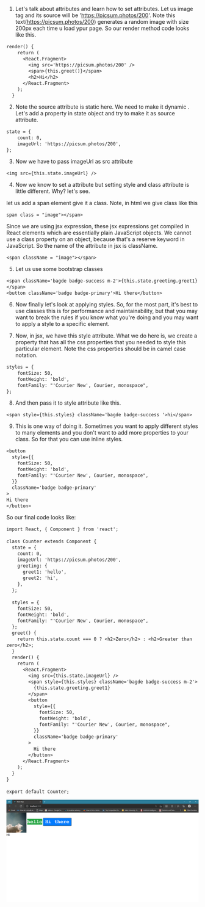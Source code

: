 1. Let's talk about attributes and learn how to set attributes. Let us image tag and its source will be 'https://picsum.photos/200'. Note this text(https://picsum.photos/200) generates a random image with size 200px each time u load ypur page. So our render method code looks like this.

```
render() {
    return (
      <React.Fragment>
        <img src='https://picsum.photos/200' />
        <span>{this.greet()}</span>
        <h2>Hi</h2>
      </React.Fragment>
    );
  }
```

2. Note the source attribute is static here. We need to make it dynamic . Let's add a property in state object and try to make it as source attribute.

```
state = {
    count: 0,
    imageUrl: 'https://picsum.photos/200',
};
```

3. Now we have to pass imageUrl as src attribute

```
<img src={this.state.imageUrl} />
```

4. Now we know to set a attribute but setting style and class attribute is little different. Why? let's see.

let us add a span element give it a class. Note, in html we give class like this

```
span class = "image"></span>
```

Since we are using jsx expression, these jsx expressions get compiled in React elements which are essentially plain JavaScript objects. We cannot use a class property on an object, because that's a reserve keyword in JavaScript. So the name of the attribute in jsx is className.

```
<span className = "image"></span>
```

5. Let us use some bootstrap classes

```
<span className='bagde badge-success m-2'>{this.state.greeting.greet1}</span>
<button className='badge badge-primary'>Hi there</button>
```

6. Now finally let's look at applying styles. So, for the most part, it's best to use classes this is for performance and maintainability, but
   that you may want to break the rules if you know what you're doing and you may want to apply a style to a specific element.

7. Now, in jsx, we have this style attribute. What we do here is, we create a property that has all the css properties that you needed to style this particular element. Note the css properties should be in camel case notation.

```
styles = {
    fontSize: 50,
    fontWeight: 'bold',
    fontFamily: "'Courier New', Courier, monospace",
};
```

8. And then pass it to style attribute like this.

```
<span style={this.styles} className='bagde badge-success '>hi</span>
```

9. This is one way of doing it. Sometimes you want to apply different styles to many elements and you don't want to add more properties to your class. So for that you can use inline styles.

```
<button
  style={{
    fontSize: 50,
    fontWeight: 'bold',
    fontFamily: "'Courier New', Courier, monospace",
  }}
  className='badge badge-primary'
>
Hi there
</button>
```

So our final code looks like:

```
import React, { Component } from 'react';

class Counter extends Component {
  state = {
    count: 0,
    imageUrl: 'https://picsum.photos/200',
    greeting: {
      greet1: 'hello',
      greet2: 'hi',
    },
  };

  styles = {
    fontSize: 50,
    fontWeight: 'bold',
    fontFamily: "'Courier New', Courier, monospace",
  };
  greet() {
    return this.state.count === 0 ? <h2>Zero</h2> : <h2>Greater than zero</h2>;
  }
  render() {
    return (
      <React.Fragment>
        <img src={this.state.imageUrl} />
        <span style={this.styles} className='bagde badge-success m-2'>
          {this.state.greeting.greet1}
        </span>
        <button
          style={{
            fontSize: 50,
            fontWeight: 'bold',
            fontFamily: "'Courier New', Courier, monospace",
          }}
          className='badge badge-primary'
        >
          Hi there
        </button>
      </React.Fragment>
    );
  }
}

export default Counter;

```

![Image](pics/lesson5.png?raw=true 'Title')
